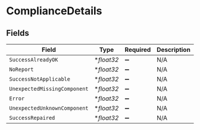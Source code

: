 # ComplianceDetails


## Fields

| Field                        | Type                         | Required                     | Description                  | Example                      |
| ---------------------------- | ---------------------------- | ---------------------------- | ---------------------------- | ---------------------------- |
| `SuccessAlreadyOK`           | **float32*                   | :heavy_minus_sign:           | N/A                          | 100                          |
| `NoReport`                   | **float32*                   | :heavy_minus_sign:           | N/A                          | 0                            |
| `SuccessNotApplicable`       | **float32*                   | :heavy_minus_sign:           | N/A                          | 0                            |
| `UnexpectedMissingComponent` | **float32*                   | :heavy_minus_sign:           | N/A                          | 0                            |
| `Error`                      | **float32*                   | :heavy_minus_sign:           | N/A                          | 0                            |
| `UnexpectedUnknownComponent` | **float32*                   | :heavy_minus_sign:           | N/A                          | 0                            |
| `SuccessRepaired`            | **float32*                   | :heavy_minus_sign:           | N/A                          | 0                            |